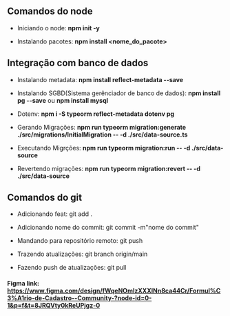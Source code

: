 ## Comandos do node

- Iniciando o node: **npm init -y**

- Instalando pacotes: **npm install <nome_do_pacote>**

## Integração com banco de dados

- Instalando metadata: **npm install reflect-metadata --save**

- Instalando SGBD(Sistema gerênciador de banco de dados): **npm install pg --save** ou **npm install mysql**

- Dotenv: **npm i -S typeorm reflect-metadata dotenv pg**

- Gerando Migrações: **npm run typeorm migration:generate ./src/migrations/InitialMigration -- -d ./src/data-source.ts**

- Executando Migrções: **npm run typeorm migration:run -- -d ./src/data-source**

- Revertendo migrações: **npm run typeorm migration:revert -- -d ./src/data-source**

## Comandos do git

- Adicionando feat: git add .

- Adicionando nome do commit: git commit -m"nome do commit"

- Mandando para repositório remoto: git push

- Trazendo atualizações: git branch origin/main

- Fazendo push de atualizações: git pull

#### Figma link: https://www.figma.com/design/fWqeNOmlzXXXlNn8ca44Cr/Formul%C3%A1rio-de-Cadastro--Community-?node-id=0-1&p=f&t=8JRQVty0kReUPjgz-0
